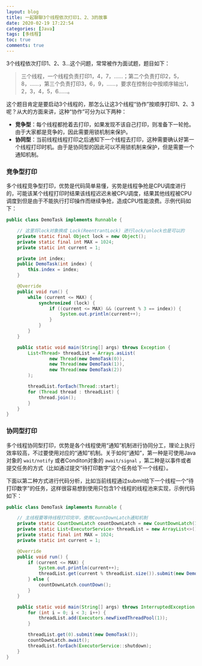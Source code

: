 ```yaml
---
layout: blog
title: 一起聊聊3个线程依次打印1、2、3的故事
date: 2020-02-19 17:22:54
categories: [Java]
tags: [多线程]
toc: true
comments: true
---
```


3个线程依次打印1、2、3…这个问题，常常被作为面试题，题目如下：

> 三个线程，一个线程负责打印1，4，7，……；第二个负责打印2，5，8，……，第三个负责打印3，6，9，……，要求在控制台中按顺序输出1，2，3，4，5，6……。

这个题目肯定是要启动3个线程的，那怎么让这3个线程“协作”按顺序打印1、2、3呢？从大的方面来讲，这种“协作”可分为以下两种：

- **竞争型**：每个线程都抢着去打印，如果发现不该自己打印，则准备下一轮抢。由于大家都是竞争的，因此需要用锁机制来保护。
- **协同型**：当前线程线程打印之后通知下一个线程去打印，这种需要确认好第一个线程打印时机。由于是协同型的因此可以不用锁机制来保护，但是需要一个通知机制。

### 竞争型打印

多个线程竞争型打印，优势是代码简单易懂，劣势是线程争抢是CPU调度进行的，可能该某个线程打印时结果该线程迟迟未被CPU调度，结果其他线程被CPU调度到但是由于不能执行打印操作而继续争抢，造成CPU性能浪费。示例代码如下：

```java
public class DemoTask implements Runnable {

    // 这里将lock对象换成 Lock(ReentrantLock) 进行lock/unlock也是可以的
    private static final Object lock = new Object();
    private static final int MAX = 1024;
    private static int current = 1;

    private int index;
    public DemoTask(int index) {
        this.index = index;
    }

    @Override
    public void run() {
        while (current <= MAX) {
            synchronized (lock) {
                if ((current <= MAX) && (current % 3 == index)) {
                    System.out.println(current++);
                }
            }
        }
    }

    public static void main(String[] args) throws Exception {
        List<Thread> threadList = Arrays.asList(
                new Thread(new DemoTask(0)),
                new Thread(new DemoTask(1)),
                new Thread(new DemoTask(2))
        );

        threadList.forEach(Thread::start);
        for (Thread thread : threadList) {
            thread.join();
        }
    }
}
```

### 协同型打印

多个线程协同型打印，优势是各个线程使用“通知”机制进行协同分工，理论上执行效率较高，不过要使用对应的“通知”机制。关于如何“通知”，第一种是可使用Java对象的 `wait/notify` 或者Conditon对象的 `await/signal` ，第二种是以事件或者提交任务的方式（比如通过提交“待打印数字”这个任务给下一个线程）。

下面以第二种方式进行代码分析，比如当前线程通过submit给下一个线程一个“待打印数字”的任务，这样很容易想到使用只包含1个线程的线程池来实现，示例代码如下：

```java
public class DemoTask implements Runnable {

    // 主线程要等待线程打印完毕，使用CountDownLatch通知机制
    private static CountDownLatch countDownLatch = new CountDownLatch(1);
    private static List<ExecutorService> threadList = new ArrayList<>();
    private static final int MAX = 1024;
    private static int current = 1;

    @Override
    public void run() {
        if (current <= MAX) {
            System.out.println(current++);
            threadList.get(current % threadList.size()).submit(new DemoTask());
        } else {
            countDownLatch.countDown();
        }
    }

    public static void main(String[] args) throws InterruptedException {
        for (int i = 0; i < 3; i++) {
            threadList.add(Executors.newFixedThreadPool(1));
        }

        threadList.get(0).submit(new DemoTask());
        countDownLatch.await();
        threadList.forEach(ExecutorService::shutdown);
    }
}
```

